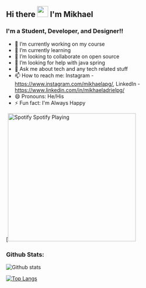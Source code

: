 ## Hi there <img src="https://raw.githubusercontent.com/MartinHeinz/MartinHeinz/master/wave.gif" width="30px"> I'm Mikhael

### I'm a Student, Developer, and Designer!!
- 🔭 I’m currently working on my course
- 🌱 I’m currently learning 
- 👯 I’m looking to collaborate on open source
- 🤔 I’m looking for help with java spring
- 💬 Ask me about tech and any tech related stuff
- 📫 How to reach me: Instagram - https://www.instagram.com/mikhaelapg/, LinkedIn - https://www.linkedin.com/in/mikhaeladrielpg/
- 😄 Pronouns: He/His
- ⚡ Fun fact: I'm Always Happy

[<img src="https://spotify-readme.iyel2000.vercel.app/api/spotify-playing" alt="Spotify Spotify Playing" width="350" />

### Github Stats:
![Github stats](https://github-readme-stats.vercel.app/api?username=mikhaelAPG&theme=radical&show_icons=true&count_private=true)

[![Top Langs](https://github-readme-stats.vercel.app/api/top-langs/?username=mikhaelAPG&layout=compact&theme=radical)](https://github.com/mikhaelAPG/github-readme-stats) 
